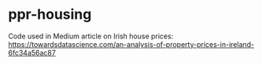 # ppr-housing

Code used in Medium article on Irish house prices: https://towardsdatascience.com/an-analysis-of-property-prices-in-ireland-6fc34a56ac87
